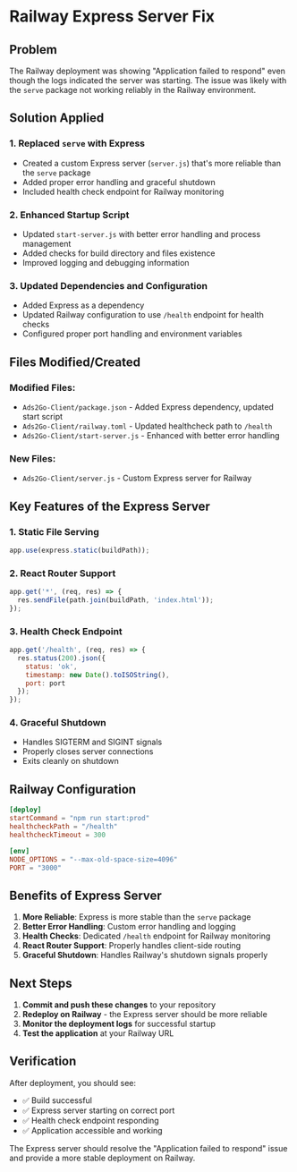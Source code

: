 # Railway Express Server Fix

## Problem
The Railway deployment was showing "Application failed to respond" even though the logs indicated the server was starting. The issue was likely with the `serve` package not working reliably in the Railway environment.

## Solution Applied

### 1. Replaced `serve` with Express
- Created a custom Express server (`server.js`) that's more reliable than the `serve` package
- Added proper error handling and graceful shutdown
- Included health check endpoint for Railway monitoring

### 2. Enhanced Startup Script
- Updated `start-server.js` with better error handling and process management
- Added checks for build directory and files existence
- Improved logging and debugging information

### 3. Updated Dependencies and Configuration
- Added Express as a dependency
- Updated Railway configuration to use `/health` endpoint for health checks
- Configured proper port handling and environment variables

## Files Modified/Created

### Modified Files:
- `Ads2Go-Client/package.json` - Added Express dependency, updated start script
- `Ads2Go-Client/railway.toml` - Updated healthcheck path to `/health`
- `Ads2Go-Client/start-server.js` - Enhanced with better error handling

### New Files:
- `Ads2Go-Client/server.js` - Custom Express server for Railway

## Key Features of the Express Server

### 1. Static File Serving
```javascript
app.use(express.static(buildPath));
```

### 2. React Router Support
```javascript
app.get('*', (req, res) => {
  res.sendFile(path.join(buildPath, 'index.html'));
});
```

### 3. Health Check Endpoint
```javascript
app.get('/health', (req, res) => {
  res.status(200).json({ 
    status: 'ok', 
    timestamp: new Date().toISOString(),
    port: port 
  });
});
```

### 4. Graceful Shutdown
- Handles SIGTERM and SIGINT signals
- Properly closes server connections
- Exits cleanly on shutdown

## Railway Configuration

```toml
[deploy]
startCommand = "npm run start:prod"
healthcheckPath = "/health"
healthcheckTimeout = 300

[env]
NODE_OPTIONS = "--max-old-space-size=4096"
PORT = "3000"
```

## Benefits of Express Server

1. **More Reliable**: Express is more stable than the `serve` package
2. **Better Error Handling**: Custom error handling and logging
3. **Health Checks**: Dedicated `/health` endpoint for Railway monitoring
4. **React Router Support**: Properly handles client-side routing
5. **Graceful Shutdown**: Handles Railway's shutdown signals properly

## Next Steps

1. **Commit and push these changes** to your repository
2. **Redeploy on Railway** - the Express server should be more reliable
3. **Monitor the deployment logs** for successful startup
4. **Test the application** at your Railway URL

## Verification

After deployment, you should see:
- ✅ Build successful
- ✅ Express server starting on correct port
- ✅ Health check endpoint responding
- ✅ Application accessible and working

The Express server should resolve the "Application failed to respond" issue and provide a more stable deployment on Railway.
